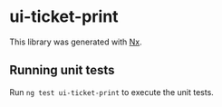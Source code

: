 # ui-ticket-print

This library was generated with [Nx](https://nx.dev).

## Running unit tests

Run `ng test ui-ticket-print` to execute the unit tests.
